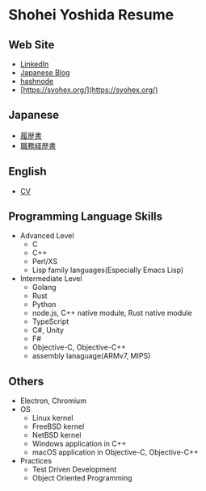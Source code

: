 # Shohei Yoshida Resume

## Web Site

- [LinkedIn](https://www.linkedin.com/in/shohei-yoshida-3b7bb364/)
- [Japanese Blog](https://syohex.hatenablog.com/)
- [hashnode](https://syohex.hashnode.dev/)
- [https://syohex.org/](https://syohex.org/)

## Japanese

- [履歴書](ja/personal_history.md)
- [職務経歴書](ja/resume.md)

## English

- [CV](en/cv.md)

## Programming Language Skills

- Advanced Level
  - C
  - C++
  - Perl/XS
  - Lisp family languages(Especially Emacs Lisp)
- Intermediate Level
  - Golang
  - Rust
  - Python
  - node.js, C++ native module, Rust native module
  - TypeScript
  - C#, Unity
  - F#
  - Objective-C, Objective-C++
  - assembly lanaguage(ARMv7, MIPS)

## Others

- Electron, Chromium
- OS
  - Linux kernel
  - FreeBSD kernel
  - NetBSD kernel
  - Windows application in C++
  - macOS application in Objective-C, Objective-C++
- Practices
  - Test Driven Development
  - Object Oriented Programming
